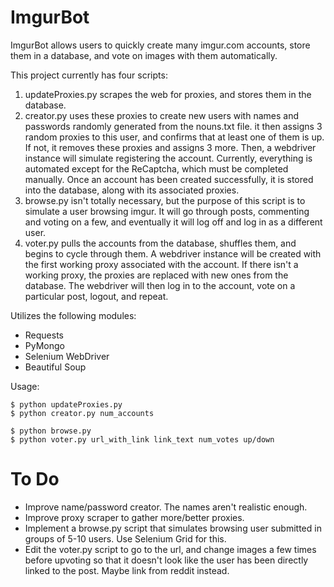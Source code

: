 ImgurBot
========

ImgurBot allows users to quickly create many imgur.com accounts, store them in a database, and vote on images with them automatically.

This project currently has four scripts: 

1. updateProxies.py scrapes the web for proxies, and stores them in the database.
2. creator.py uses these proxies to create new users with names and passwords randomly generated from the nouns.txt file. it then assigns 3 random proxies to this user, and confirms that at least one of them is up. If not, it removes these proxies and assigns 3 more. Then, a webdriver instance will simulate registering the account. Currently, everything is automated except for the ReCaptcha, which must be completed manually. Once an account has been created successfully, it is stored into the database, along with its associated proxies.
3. browse.py isn't totally necessary, but the purpose of this script is to simulate a user browsing imgur. It will go through posts, commenting and voting on a few, and eventually it will log off and log in as a different user.
4. voter.py pulls the accounts from the database, shuffles them, and begins to cycle through them. A webdriver instance will be created with the first working proxy associated with the account. If there isn't a working proxy, the proxies are replaced with new ones from the database. The webdriver will then log in to the account, vote on a particular post, logout, and repeat.

Utilizes the following modules: 

- Requests
- PyMongo
- Selenium WebDriver
- Beautiful Soup

Usage:

    $ python updateProxies.py
    $ python creator.py num_accounts

    $ python browse.py
    $ python voter.py url_with_link link_text num_votes up/down


To Do
=====

- Improve name/password creator. The names aren't realistic enough.
- Improve proxy scraper to gather more/better proxies.
- Implement a browse.py script that simulates browsing user submitted in groups of 5-10 users. Use Selenium Grid for this.
- Edit the voter.py script to go to the url, and change images a few times before upvoting so that it doesn't look like the user has been directly linked to the post. Maybe link from reddit instead.
